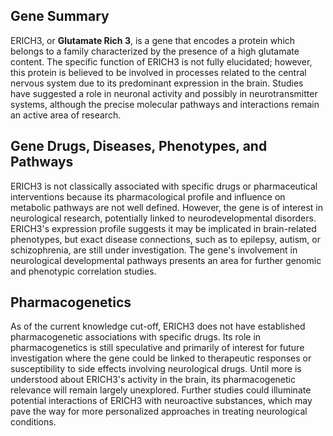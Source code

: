 ## Gene Summary
ERICH3, or **Glutamate Rich 3**, is a gene that encodes a protein which belongs to a family characterized by the presence of a high glutamate content. The specific function of ERICH3 is not fully elucidated; however, this protein is believed to be involved in processes related to the central nervous system due to its predominant expression in the brain. Studies have suggested a role in neuronal activity and possibly in neurotransmitter systems, although the precise molecular pathways and interactions remain an active area of research.

## Gene Drugs, Diseases, Phenotypes, and Pathways
ERICH3 is not classically associated with specific drugs or pharmaceutical interventions because its pharmacological profile and influence on metabolic pathways are not well defined. However, the gene is of interest in neurological research, potentially linked to neurodevelopmental disorders. ERICH3's expression profile suggests it may be implicated in brain-related phenotypes, but exact disease connections, such as to epilepsy, autism, or schizophrenia, are still under investigation. The gene's involvement in neurological developmental pathways presents an area for further genomic and phenotypic correlation studies.

## Pharmacogenetics
As of the current knowledge cut-off, ERICH3 does not have established pharmacogenetic associations with specific drugs. Its role in pharmacogenetics is still speculative and primarily of interest for future investigation where the gene could be linked to therapeutic responses or susceptibility to side effects involving neurological drugs. Until more is understood about ERICH3's activity in the brain, its pharmacogenetic relevance will remain largely unexplored. Further studies could illuminate potential interactions of ERICH3 with neuroactive substances, which may pave the way for more personalized approaches in treating neurological conditions.